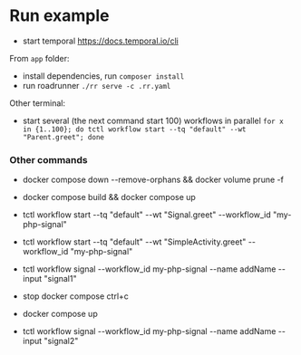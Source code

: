 
# Run example

- start temporal https://docs.temporal.io/cli

From `app` folder:
- install dependencies, run `composer install` 
- run roadrunner `./rr serve -c .rr.yaml`

Other terminal:
- start several (the next command start 100) workflows in parallel
  `for x in {1..100}; do tctl workflow start --tq "default" --wt "Parent.greet"; done`


### Other commands
- docker compose down --remove-orphans && docker volume prune -f

- docker compose build && docker compose up

- tctl workflow start --tq "default" --wt "Signal.greet" --workflow_id "my-php-signal"

- tctl workflow start --tq "default" --wt "SimpleActivity.greet" --workflow_id "my-php-signal"

- tctl workflow signal --workflow_id my-php-signal --name addName --input \"signal1\"

- stop docker compose ctrl+c

- docker compose up

- tctl workflow signal --workflow_id my-php-signal --name addName --input \"signal2\"
